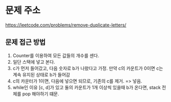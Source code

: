 # 문제 주소
https://leetcode.com/problems/remove-duplicate-letters/

## 문제 접근 방법
1. Counter를 이용하여 모든 값들의 개수를 센다.
2. 일단 스택에 넣고 본다.
3. c가 먼저 들어갔고, 다음 숫자로 b가 나왔다고 가정. 만약 c의 카운트가 0이면 c는 계속 유지된 상태로 b가 들어감
4. c의 카운터가 1이면, 다음에 넣으면 되므로, 기존의 c를 제거. => 넣음. 
5. while인 이유 [c, d]가 있고 둘의 카운트가 1개 이상씩 있을때 b가 온다면, stack 전체를 pop 해야하기 떄문.
  
